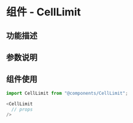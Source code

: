 # 组件 - CellLimit

## 功能描述

## 参数说明

## 组件使用

```javascript
import CellLimit from "@components/CellLimit";

<CellLimit
  // props
/>
```